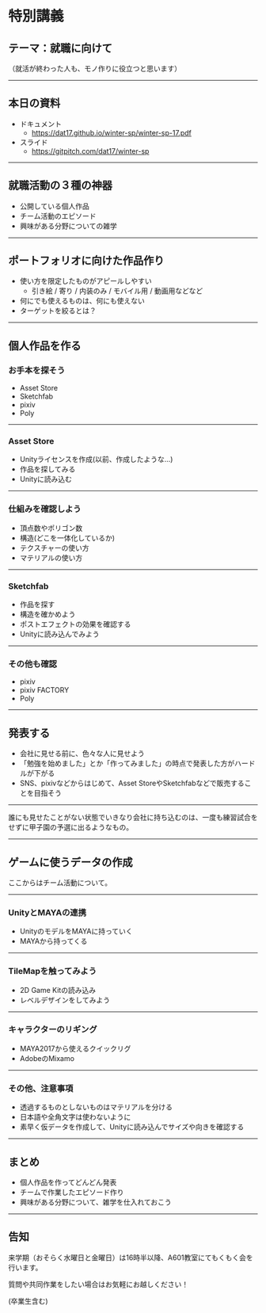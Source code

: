# 特別講義
## テーマ：就職に向けて
（就活が終わった人も、モノ作りに役立つと思います）

---

## 本日の資料
- ドキュメント
  - https://dat17.github.io/winter-sp/winter-sp-17.pdf
- スライド
  - https://gitpitch.com/dat17/winter-sp

---

## 就職活動の３種の神器
- 公開している個人作品
- チーム活動のエピソード
- 興味がある分野についての雑学

---

## ポートフォリオに向けた作品作り
- 使い方を限定したものがアピールしやすい
  - 引き絵 / 寄り / 内装のみ / モバイル用 / 動画用などなど
- 何にでも使えるものは、何にも使えない
- ターゲットを絞るとは？

---

## 個人作品を作る
### お手本を探そう
- Asset Store
- Sketchfab
- pixiv
- Poly

---

### Asset Store
- Unityライセンスを作成(以前、作成したような...)
- 作品を探してみる
- Unityに読み込む

---

### 仕組みを確認しよう
- 頂点数やポリゴン数
- 構造(どこを一体化しているか)
- テクスチャーの使い方
- マテリアルの使い方

---

### Sketchfab
- 作品を探す
- 構造を確かめよう
- ポストエフェクトの効果を確認する
- Unityに読み込んでみよう

---

### その他も確認
- pixiv
- pixiv FACTORY
- Poly

---

## 発表する
- 会社に見せる前に、色々な人に見せよう
- 「勉強を始めました」とか「作ってみました」の時点で発表した方がハードルが下がる
- SNS、pixivなどからはじめて、Asset StoreやSketchfabなどで販売することを目指そう

---

誰にも見せたことがない状態でいきなり会社に持ち込むのは、一度も練習試合をせずに甲子園の予選に出るようなもの。

---

## ゲームに使うデータの作成
ここからはチーム活動について。

---

### UnityとMAYAの連携
- UnityのモデルをMAYAに持っていく
- MAYAから持ってくる

---

### TileMapを触ってみよう
- 2D Game Kitの読み込み
- レベルデザインをしてみよう

---

### キャラクターのリギング
- MAYA2017から使えるクイックリグ
- AdobeのMixamo

---

### その他、注意事項
- 透過するものとしないものはマテリアルを分ける
- 日本語や全角文字は使わないように
- 素早く仮データを作成して、Unityに読み込んでサイズや向きを確認する

---

## まとめ
- 個人作品を作ってどんどん発表
- チームで作業したエピソード作り
- 興味がある分野について、雑学を仕入れておこう

---

## 告知
来学期（おそらく水曜日と金曜日）は16時半以降、A601教室にてもくもく会を行います。

質問や共同作業をしたい場合はお気軽にお越しください！

(卒業生含む)
